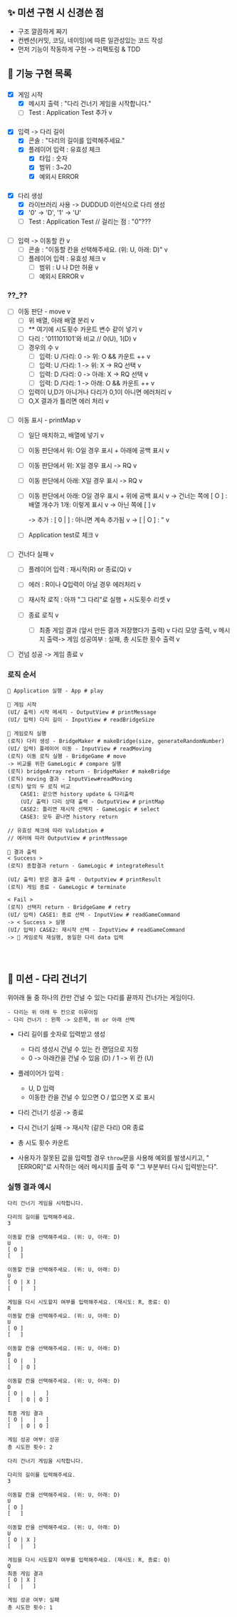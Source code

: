 ## ✨ 미션 구현 시 신경쓴 점

- 구조 깔끔하게 짜기
- 컨벤션(커밋, 코딩, 네이밍)에 따른 일관성있는 코드 작성
- 먼저 기능이 작동하게 구현 -> 리팩토링 & TDD
  <br/>

## 🌉 기능 구현 목록

###
- [x] 게임 시작
  - [x] 메시지 출력 : "다리 건너기 게임을 시작합니다."
  - [ ] Test : Application Test 추가 v

###
- [x] 입력 -> 다리 길이
  - [x] 콘솔 : "다리의 길이를 입력해주세요."
  - [x] 플레이어 입력 : 유효성 체크
    - [x] 타입 : 숫자
    - [x] 범위 : 3~20
    - [x] 예외시 ERROR

###
- [x] 다리 생성
  - [x] 라이브러리 사용 -> DUDDUD 이런식으로 다리 생성
  - [x] '0' -> 'D', '1' -> 'U'
  - [ ] Test : Application Test // 걸리는 점 : "0"???

###
- [ ] 입력 -> 이동할 칸 v
  - [ ] 콘솔 : "이동할 칸을 선택해주세요. (위: U, 아래: D)" v
  - [ ] 플레이어 입력 : 유효성 체크 v
    - [ ] 범위 : U 나 D만 허용 v
    - [ ] 예외시 ERROR v

### ??\_??

- [ ] 이동 판단 - move v
  - [ ] 위 배열, 아래 배열 분리 v
  - [ ] \*\* 여기에 시도횟수 카운트 변수 같이 넣기 v
  - [ ] 다리 : '011101101'와 비교 // 0(U), 1(D) v
  - [ ] 경우의 수 v
    - [ ] 입력: U /다리: 0 -> 위: O && 카운트 ++ v
    - [ ] 입력: U /다리: 1 -> 위: X -> RQ 선택 v
    - [ ] 입력: D /다리: 0 -> 아래: X -> RQ 선택 v
    - [ ] 입력: D /다리: 1 -> 아래: O && 카운트 ++ v
  - [ ] 입력이 U,D가 아니거나 다리가 0,1이 아니면 에러처리 v
  - [ ] O,X 결과가 틀리면 에러 처리 v

###

- [ ] 이동 표시 - printMap v

  - [ ] 일단 매치하고, 배열에 넣기 v
  - [ ] 이동 판단에서 위: O일 경우 표시 + 아래에 공백 표시 v
  - [ ] 이동 판단에서 위: X일 경우 표시 -> RQ v
  - [ ] 이동 판단에서 아래: X일 경우 표시 -> RQ v
  - [ ] 이동 판단에서 아래: O일 경우 표시 + 위에 공백 표시 v
        -> 건너는 쪽에 [ O ] : 배열 개수가 1개: 이렇게 표시 v
        -> 아닌 쪽에 [ ] v

    -> 추가 : [ 0 | ] : 아니면 계속 추가됨 v
    -> [ | O ] : " v

  - [ ] Application test로 체크 v

###

- [ ] 건너다 실패 v

  - [ ] 플레이어 입력 : 재시작(R) or 종료(Q) v
  - [ ] 에러 : R이나 Q입력이 아닐 경우 에러처리 v

  - [ ] 재시작 로직 : 아까 "그 다리"로 실행 + 시도횟수 리셋 v
  - [ ] 종료 로직 v
    - [ ] 최종 게임 결과 (앞서 만든 결과 저장했다가 출력) v
          다리 모양 출력, v
          메시지 출력-> 게임 성공여부 : 실패, 총 시도한 횟수 출력 v

- [ ] 건넘 성공 -> 게임 종료 v

###

### 로직 순서

```
📍 Application 실행 - App # play
```

```
📍 게임 시작
(UI/ 출력) 시작 메세지 - OutputView # printMessage
(UI/ 입력) 다리 길이 - InputView # readBridgeSize
```

```
📍 게임로직 실행
(로직) 다리 생성 - BridgeMaker # makeBridge(size, generateRandomNumber)
(UI/ 입력) 플레이어 이동 - InputView # readMoving
(로직) 이동 로직 실행 - BridgeGame # move
-> 비교를 위한 GameLogic # compare 실행
(로직) bridgeArray return - BridgeMaker # makeBridge
(로직) moving 결과 - InputView#readMoving
(로직) 앞의 두 로직 비교
    CASE1: 같으면 history update & 다리출력 
    (UI/ 출력) 다리 상태 출력 - OutputView # printMap
    CASE2: 틀리면 재시작 선택지 - GameLogic # select
    CASE3: 모두 끝나면 history return

// 유효성 체크에 따라 Validation # 
// 에러에 따라 OutputView # printMessage
```

```
📍 결과 출력
< Success >
(로직) 종합결과 return - GameLogic # integrateResult

(UI/ 출력) 받은 결과 출력 - OutputView # printResult
(로직) 게임 종료 - GameLogic # terminate

< Fail >
(로직) 선택지 return - BridgeGame # retry
(UI/ 입력) CASE1: 종료 선택 - InputView # readGameCommand
-> < Success > 실행
(UI/ 입력) CASE2: 재시작 선택 - InputView # readGameCommand
-> 📍 게임로직 재실행, 동일한 다리 data 입력
```

###

<br/>

## 🚀 미션 - 다리 건너기

위아래 둘 중 하나의 칸만 건널 수 있는 다리를 끝까지 건너가는 게임이다.

```
- 다리는 위 아래 두 칸으로 이루어짐
- 다리 건너기 : 왼쪽 -> 오른쪽, 위 or 아래 선택
```

- 다리 길이를 숫자로 입력받고 생성

  - 다리 생성시 건널 수 있는 칸 랜덤으로 지정
  - 0 -> 아래칸을 건널 수 있음 (D) / 1 -> 위 칸 (U)

- 플레이어가 입력 :

  - U, D 입력
  - 이동한 칸을 건널 수 있으면 O / 없으면 X 로 표시

- 다리 건너기 성공 -> 종료
- 다시 건너기 실패 -> 재시작 (같은 다리) OR 종료
- 총 시도 횟수 카운트

- 사용자가 잘못된 값을 입력할 경우 `throw`문을 사용해 예외를 발생시키고, "[ERROR]"로 시작하는 에러 메시지를 출력 후 "그 부분부터 다시 입력받는다".
  <br/>

### 실행 결과 예시

```
다리 건너기 게임을 시작합니다.

다리의 길이를 입력해주세요.
3

이동할 칸을 선택해주세요. (위: U, 아래: D)
U
[ O ]
[   ]

이동할 칸을 선택해주세요. (위: U, 아래: D)
U
[ O | X ]
[   |   ]

게임을 다시 시도할지 여부를 입력해주세요. (재시도: R, 종료: Q)
R
이동할 칸을 선택해주세요. (위: U, 아래: D)
U
[ O ]
[   ]

이동할 칸을 선택해주세요. (위: U, 아래: D)
D
[ O |   ]
[   | O ]

이동할 칸을 선택해주세요. (위: U, 아래: D)
D
[ O |   |   ]
[   | O | O ]

최종 게임 결과
[ O |   |   ]
[   | O | O ]

게임 성공 여부: 성공
총 시도한 횟수: 2
```

```
다리 건너기 게임을 시작합니다.

다리의 길이를 입력해주세요.
3

이동할 칸을 선택해주세요. (위: U, 아래: D)
U
[ O ]
[   ]

이동할 칸을 선택해주세요. (위: U, 아래: D)
U
[ O | X ]
[   |   ]

게임을 다시 시도할지 여부를 입력해주세요. (재시도: R, 종료: Q)
Q
최종 게임 결과
[ O | X ]
[   |   ]

게임 성공 여부: 실패
총 시도한 횟수: 1
```
